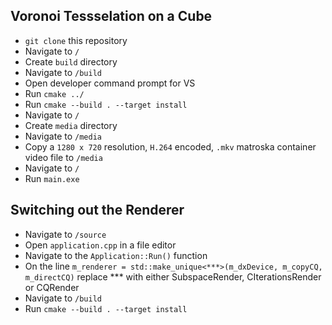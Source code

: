 ## Voronoi Tessselation on a Cube

* ``git clone`` this repository
* Navigate to ``/``
* Create ``build`` directory
* Navigate to ``/build``
* Open developer command prompt for VS
* Run ``cmake ../``
* Run ``cmake --build . --target install``
* Navigate to ``/``
* Create ``media`` directory
* Navigate to ``/media``
* Copy a ``1280 x 720`` resolution, ``H.264`` encoded, ``.mkv`` matroska container video file to ``/media``
* Navigate to ``/``
* Run ``main.exe``

## Switching out the Renderer

* Navigate to ``/source``
* Open ``application.cpp`` in a file editor
* Navigate to the ``Application::Run()`` function
* On the line ``m_renderer = std::make_unique<***>(m_dxDevice, m_copyCQ, m_directCQ)`` replace *** with either SubspaceRender, CIterationsRender or CQRender
* Navigate to ``/build``
* Run ``cmake --build . --target install``